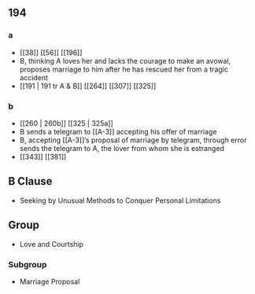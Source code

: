 ## 194
### a
- [[38]] [[56]] [[196]] 
- B, thinking A loves her and lacks the courage to make an avowal, proposes marriage to him after he has rescued her from a tragic accident
- [[191 | 191 tr A &amp; B]] [[264]] [[307]] [[325]] 

### b
- [[260 | 260b]] [[325 | 325a]] 
- B sends a telegram to [[A-3]] accepting his offer of marriage
- B, accepting [[A-3]]’s proposal of marriage by telegram, through error sends the telegram to A, the lover from whom she is estranged
- [[343]] [[381]] 

## B Clause
- Seeking by Unusual Methods to Conquer Personal Limitations

## Group
- Love and Courtship

### Subgroup
- Marriage Proposal

